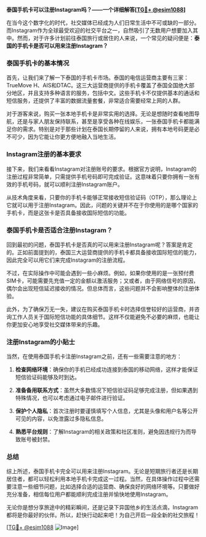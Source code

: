 **泰国手机卡可以注册Instagram吗？——一个详细解答[[TG💪+ @esim1088](https://t.me/s/esim1088)]**

在当今这个数字化的时代，社交媒体已经成为人们日常生活中不可或缺的一部分。而Instagram作为全球最受欢迎的社交平台之一，自然吸引了无数用户想要加入其中。然而，对于许多计划前往泰国旅行或居住的人来说，一个常见的疑问便是：**泰国的手机卡是否可以用来注册Instagram？**

### 泰国手机卡的基本情况

首先，让我们来了解一下泰国的手机卡市场。泰国的电信运营商主要有三家：TrueMove H、AIS和DTAC。这三大运营商提供的手机卡覆盖了泰国全国绝大部分地区，并且支持多种语言的服务，包括中文。这些手机卡不仅提供基本的通话和短信服务，还提供了丰富的数据流量套餐，非常适合需要经常上网的人群。

对于游客来说，购买一张本地手机卡是非常实用的选择。无论是想随时查看地图导航，还是与家人朋友保持联系，甚至是享受各种在线娱乐，一张泰国手机卡都能满足你的需求。特别是对于那些计划在泰国长期停留的人来说，拥有本地号码更是必不可少，因为它能让你更方便地融入当地生活。

### Instagram注册的基本要求

接下来，我们来看看Instagram对注册账号的要求。根据官方说明，Instagram的注册过程非常简单，只需提供手机号码即可完成验证。这意味着只要你拥有一张有效的手机号码，就可以顺利注册Instagram账户。

从技术角度来看，只要你的手机卡能够正常接收短信验证码（OTP），那么理论上它就可以用于注册Instagram。因此，问题的关键并不在于你使用的是哪个国家的手机卡，而是这张卡是否具备接收国际短信的功能。

### 泰国手机卡是否适合注册Instagram？

回到最初的问题，泰国手机卡是否真的可以用来注册Instagram呢？答案是肯定的。正如前面提到的，泰国三大运营商提供的手机卡都具备接收国际短信的能力，因此完全可以用它们来完成Instagram的注册流程。

不过，在实际操作中可能会遇到一些小麻烦。例如，如果你使用的是一张预付费SIM卡，可能需要先充值一定的金额以激活服务；又或者，由于网络信号的原因，偶尔会出现短信延迟接收的情况。但总体而言，这些问题并不会影响整体的注册体验。

此外，为了确保万无一失，建议在购买泰国手机卡时选择信誉较好的运营商，并咨询工作人员关于国际短信功能的具体细节。这样不仅能避免不必要的麻烦，也能让你更加安心地享受社交媒体带来的乐趣。

### 注册Instagram的小贴士

当然，在使用泰国手机卡注册Instagram之前，还有一些需要注意的地方：

1. **检查网络环境**：确保你的手机已经成功连接到泰国的移动网络，这样才能保证短信验证码能够及时到达。
   
2. **准备备用联系方式**：虽然大多数情况下短信验证码足够完成注册，但如果遇到特殊情况，也可以考虑通过电子邮件进行验证。

3. **保护个人隐私**：首次注册时要谨慎填写个人信息，尤其是头像和用户名等公开可见的内容，以免泄露过多隐私信息。

4. **熟悉平台规则**：了解Instagram的相关政策和社区准则，避免因违规行为而导致账号被封禁。

### 总结

综上所述，泰国手机卡完全可以用来注册Instagram。无论是短期旅行者还是长期居住者，都可以轻松利用本地手机卡完成这一过程。当然，在具体操作过程中还需要注意一些细节问题，比如选择合适的运营商、确保良好的网络环境等。只要做好充分准备，相信每位用户都能顺利完成注册并愉快地使用Instagram。

无论你是想分享旅途中的精彩瞬间，还是记录下异国他乡的生活点滴，Instagram都将是你最好的伙伴。所以，赶快行动起来吧！为自己开启一段全新的社交旅程！

[[TG💪+ @esim1088](https://t.me/s/esim1088) ![Image](https://i.postimg.cc/4NQfJmqS/Snipaste-2025-05-13-00-14-12.png)]